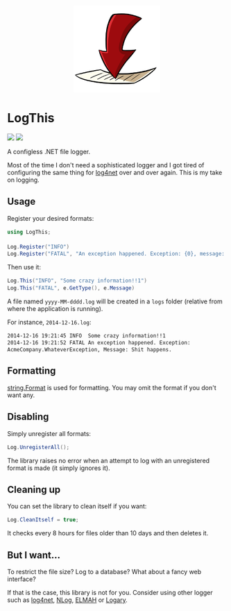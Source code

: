 <p align="center">
    <a href="#logthis">
        <img alt="logo" src="Assets/logo-200x200.png">
    </a>
</p>

# LogThis

[![][build-img]][build]
[![][nuget-img]][nuget]

A configless .NET file logger.

Most of the time I don't need a sophisticated logger and I got tired of configuring the same thing for [log4net] over and over again.
This is my take on logging.

## Usage

Register your desired formats:

```cs
using LogThis;

Log.Register("INFO")
Log.Register("FATAL", "An exception happened. Exception: {0}, message: {1}.")
```

Then use it:

```cs
Log.This("INFO", "Some crazy information!!1")
Log.This("FATAL", e.GetType(), e.Message)
```

A file named `yyyy-MM-dddd.log` will be created in a `logs` folder (relative from where the application is running). 

For instance, `2014-12-16.log`:

```
2014-12-16 19:21:45 INFO  Some crazy information!!1
2014-12-16 19:21:52 FATAL An exception happened. Exception: AcmeCompany.WhateverException, Message: Shit happens.
```

## Formatting

[string.Format] is used for formatting.
You may omit the format if you don't want any.

## Disabling

Simply unregister all formats:

```cs
Log.UnregisterAll();
```

The library raises no error when an attempt to log with an unregistered format is made (it simply ignores it).

## Cleaning up

You can set the library to clean itself if you want:

```cs
Log.CleanItself = true;
```

It checks every 8 hours for files older than 10 days and then deletes it.

## But I want...

To restrict the file size?
Log to a database?
What about a fancy web interface?

If that is the case, this library is not for you.
Consider using other logger such as [log4net], [NLog], [ELMAH] or [Logary].

[build-img]:     https://ci.appveyor.com/api/projects/status/github/tallesl/LogThis
[build]:         https://ci.appveyor.com/project/TallesL/LogThis
[nuget-img]:     https://badge.fury.io/nu/LogThis.png
[nuget]:         http://badge.fury.io/nu/LogThis
[log4net]:       http://logging.apache.org/log4net
[string.Format]: http://msdn.microsoft.com/library/system.string.format
[NLog]:          http://nlog-project.org
[ELMAH]:         https://code.google.com/p/elmah
[Logary]:        http://logary.github.io
